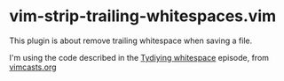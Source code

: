 vim-strip-trailing-whitespaces.vim
==================================

This plugin is about remove trailing whitespace when saving a file.

I'm using the code described in the [Tydiying
whitespace](http://vimcasts.org/episodes/tidying-whitespace/) episode, from
[vimcasts.org](http://vimcasts.org)


